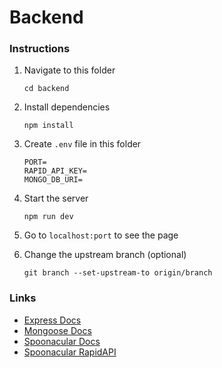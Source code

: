# Backend

### Instructions

1. Navigate to this folder
   ```
   cd backend
   ```
2. Install dependencies
   ```
   npm install
   ```
3. Create `.env` file in this folder
   ```
   PORT=
   RAPID_API_KEY=
   MONGO_DB_URI=
   ```
4. Start the server
   ```
   npm run dev
   ```
5. Go to `localhost:port` to see the page

6. Change the upstream branch (optional)
   ```
   git branch --set-upstream-to origin/branch
   ```

### Links

- [Express Docs](https://expressjs.com/en/5x/api.html)
- [Mongoose Docs](https://mongoosejs.com/docs/index.html)
- [Spoonacular Docs](https://spoonacular.com/food-api/docs)
- [Spoonacular RapidAPI](https://rapidapi.com/spoonacular/api/recipe-food-nutrition)